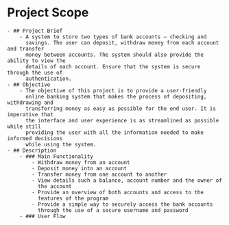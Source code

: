 # Project Scope
	- ## Project Brief
		- A system to store two types of bank accounts – checking and
		  savings. The user can deposit, withdraw money from each account and transfer
		  money between accounts. The system should also provide the ability to view the
		  details of each account. Ensure that the system is secure through the use of
		  authentication.
	- ## Objective
		- The objective of this project is to provide a user-friendly
		  online banking system that makes the process of depositing, withdrawing and
		  transferring money as easy as possible for the end user. It is imperative that
		  the interface and user experience is as streamlined as possible while still
		  providing the user with all the information needed to make informed decisions
		  while using the system.
	- ## Description
		- ### Main Functionality
			- Withdraw money from an account
			- Deposit money into an account
			- Transfer money from one account to another
			- View details such a balance, account number and the owner of
			  the account
			- Provide an overview of both accounts and access to the
			  features of the program
			- Provide a simple way to securely access the bank accounts
			  through the use of a secure username and password
		- ### User Flow